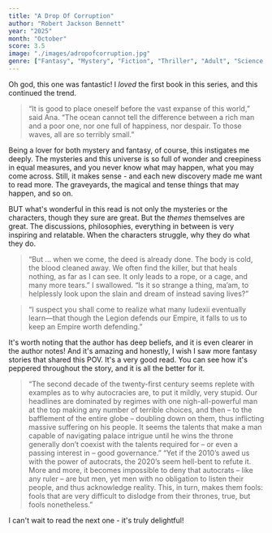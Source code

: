 ```yaml
---
title: "A Drop Of Corruption"
author: "Robert Jackson Bennett"
year: "2025"
month: "October"
score: 3.5
image: "./images/adropofcorruption.jpg"
genre: ["Fantasy", "Mystery", "Fiction", "Thriller", "Adult", "Science Fiction", "Crime", "Queer"]
---
```


Oh god, this one was fantastic! I _loved_ the first book in this series, and this continued the trend. 

> “It is good to place oneself before the vast expanse of this world,”  said Ana. “The ocean cannot tell the difference between a rich man and a poor one, nor one full of happiness, nor despair. To those waves, all are so terribly small.”

Being a lover for both mystery and fantasy, of course, this instigates me deeply. The mysteries and this universe is so full of wonder and creepiness in equal measures, and you never know what may happen, what you may come across. Still, it makes sense - and each new discovery made me want to read more. The graveyards, the magical and tense things that may happen, and so on.

BUT what's wonderful in this read is not only the mysteries or the characters, though they sure are great. But the _themes_ themselves are great. The discussions, philosophies, everything in between is very inspiring and relatable. When the characters struggle, why they do what they do.

> “But … when we come, the deed is already done. The body is cold, the blood cleaned away. We often find the killer, but that heals nothing, as far as I can see. It only leads to a rope, or a cage, and many more tears.” I swallowed. “Is it so strange a thing, ma’am, to helplessly look upon the slain and dream of instead saving lives?”

>  “I suspect you shall come to realize what many Iudexii eventually learn—that though the Legion defends our Empire, it falls to us to keep an Empire worth defending.”

It's worth noting that the author has deep beliefs, and it is even clearer in the author notes! And it's amazing and honestly, I wish I saw more fantasy stories that shared this POV. It's a very good read. You can see how it's peppered throughout the story, and it is all the better for it.

> “The second decade of the twenty-first century seems replete with examples as to why autocracies are, to put it mildly, very stupid. Our headlines are dominated by regimes with one nigh-all-powerful man at the top making any number of terrible choices, and then – to the bafflement of the entire globe – doubling down on them, thus inflicting massive suffering on his people. It seems the talents that make a man capable of navigating palace intrigue until he wins the throne generally don’t coexist with the talents required for – or even a passing interest in – good governance.” 
> “Yet if the 2010’s awed us with the power of autocrats, the 2020’s seem hell-bent to refute it. More and more, it becomes impossible to deny that autocrats – like any ruler – are but men, yet men with no obligation to listen their people, and thus acknowledge reality. This, in turn, makes them fools: fools that are very difficult to dislodge from their thrones, true, but fools nonetheless.” 

I can't wait to read the next one - it's truly delightful!